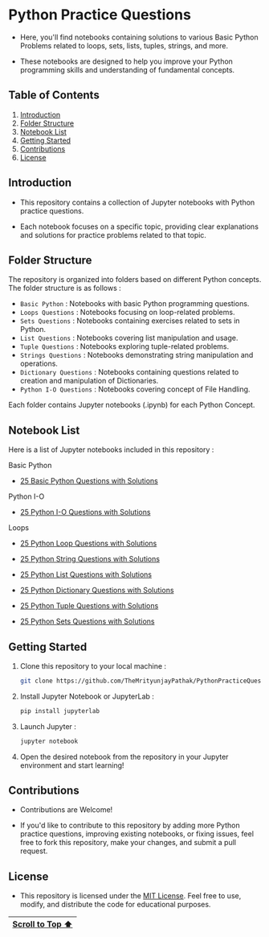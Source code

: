 # Python Practice Questions
  
- Here, you'll find notebooks containing solutions to various Basic Python Problems related to loops, sets, lists, tuples, strings, and more.

- These notebooks are designed to help you improve your Python programming skills and understanding of fundamental concepts.

## Table of Contents

1. [Introduction](#introduction)
2. [Folder Structure](#folder-structure)
3. [Notebook List](#notebook-list)
4. [Getting Started](#getting-started)
5. [Contributions](#contributions)
6. [License](#license)

## Introduction

- This repository contains a collection of Jupyter notebooks with Python practice questions.

- Each notebook focuses on a specific topic, providing clear explanations and solutions for practice problems related to that topic.

## Folder Structure

The repository is organized into folders based on different Python concepts. The folder structure is as follows :

- `Basic Python` : Notebooks with basic Python programming questions.
- `Loops Questions` : Notebooks focusing on loop-related problems.
- `Sets Questions` : Notebooks containing exercises related to sets in Python.
- `List Questions` : Notebooks covering list manipulation and usage.
- `Tuple Questions` : Notebooks exploring tuple-related problems.
- `Strings Questions` : Notebooks demonstrating string manipulation and operations.
- `Dictionary Questions` : Notebooks containing questions related to creation and manipulation of Dictionaries.
- `Python I-O Questions` : Notebooks covering concept of File Handling.

Each folder contains Jupyter notebooks (.ipynb) for each Python Concept.

## Notebook List

Here is a list of Jupyter notebooks included in this repository :

Basic Python
- [25 Basic Python Questions with Solutions](https://www.kaggle.com/code/themrityunjaypathak/25-basic-python-questions-with-solutions)
  
Python I-O
- [25 Python I-O Questions with Solutions](https://www.kaggle.com/code/themrityunjaypathak/25-python-i-o-questions-with-solutions)

Loops
- [25 Python Loop Questions with Solutions](https://www.kaggle.com/code/themrityunjaypathak/25-python-loop-questions-with-solutions)


- [25 Python String Questions with Solutions](https://www.kaggle.com/code/themrityunjaypathak/25-python-string-questions-with-solutions)
- [25 Python List Questions with Solutions](https://www.kaggle.com/code/themrityunjaypathak/25-python-list-questions-with-solutions)
- [25 Python Dictionary Questions with Solutions](https://www.kaggle.com/code/themrityunjaypathak/25-python-dictionary-questions-with-solutions)
- [25 Python Tuple Questions with Solutions](https://www.kaggle.com/code/themrityunjaypathak/25-python-tuple-questions-with-solutions)
- [25 Python Sets Questions with Solutions](https://www.kaggle.com/code/themrityunjaypathak/25-python-sets-questions-with-solutions)

## Getting Started

1. Clone this repository to your local machine :

   ```bash
   git clone https://github.com/TheMrityunjayPathak/PythonPracticeQuestions.git
   ```

2. Install Jupyter Notebook or JupyterLab :

   ```bash
   pip install jupyterlab
   ```

3. Launch Jupyter :

   ```bash
   jupyter notebook
   ```

4. Open the desired notebook from the repository in your Jupyter environment and start learning!

## Contributions

- Contributions are Welcome!

- If you'd like to contribute to this repository by adding more Python practice questions, improving existing notebooks, or fixing issues, feel free to fork this repository, make your changes, and submit a pull request.

## License

- This repository is licensed under the [MIT License](LICENSE). Feel free to use, modify, and distribute the code for educational purposes.

| [Scroll to Top ⬆️](#python-practice-questions) |
|:---:|
